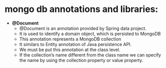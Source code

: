 
# mongo db annotations and libraries:

- **@Document**
  - @Document is an annotation provided by Spring data project.
  - It is used to identify a domain object, which is persisted to MongoDB
  - This annotation represents a MongoDB collection
  - It similars to Entity annotation of Java persistence API.
  - We must be put this annotation at the class level.
  - If the collection’s name different from the class name we can specify the name by using the collection property or value property.


